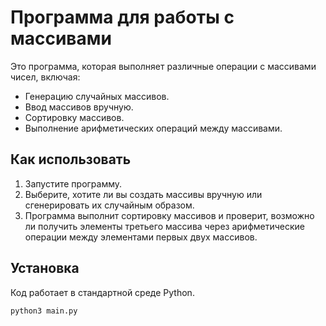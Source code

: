 # Программа для работы с массивами

Это программа, которая выполняет различные операции с массивами чисел, включая:
- Генерацию случайных массивов.
- Ввод массивов вручную.
- Сортировку массивов.
- Выполнение арифметических операций между массивами.

## Как использовать

1. Запустите программу.
2. Выберите, хотите ли вы создать массивы вручную или сгенерировать их случайным образом.
3. Программа выполнит сортировку массивов и проверит, возможно ли получить элементы третьего массива через арифметические операции между элементами первых двух массивов.

## Установка

Код работает в стандартной среде Python.

```bash
python3 main.py
